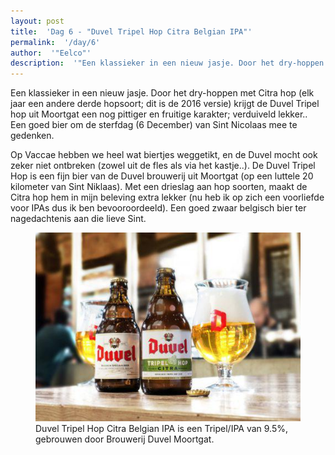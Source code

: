 ```yaml
---
layout: post
title:  'Dag 6 - "Duvel Tripel Hop Citra Belgian IPA"'
permalink:  '/day/6'
author:  '"Eelco"'
description:  '"Een klassieker in een nieuw jasje. Door het dry-hoppen met Citra hop (elk jaar een andere derde hopsoort; dit is de 2016 versie) krijgt de Duvel Tripel hop uit Moortgat een nog pittiger en fruitige karakter; verduiveld lekker.. Een goed bier om de sterfdag (6 December) van Sint Nicolaas mee te gedenken."'
---
```

<p class='intro'><span class='dropcap'>E</span>en klassieker in een nieuw jasje. Door het dry-hoppen met Citra hop (elk jaar een andere derde hopsoort; dit is de 2016 versie) krijgt de Duvel Tripel hop uit Moortgat een nog pittiger en fruitige karakter; verduiveld lekker.. Een goed bier om de sterfdag (6 December) van Sint Nicolaas mee te gedenken.</p>

Op Vaccae hebben we heel wat biertjes weggetikt, en de Duvel mocht ook zeker niet ontbreken (zowel uit de fles als via het kastje..). De Duvel Tripel Hop is een fijn bier van de Duvel brouwerij uit Moortgat (op een luttele 20 kilometer van Sint Niklaas). Met een drieslag aan hop soorten, maakt de Citra hop hem in mijn beleving extra lekker (nu heb ik op zich een voorliefde voor IPAs dus ik ben bevooroordeeld). Een goed zwaar belgisch bier ter nagedachtenis aan die lieve Sint.

<figure><img src='/assets/img/day_6.jpg' alt=''/> <figcaption>Duvel Tripel Hop Citra Belgian IPA is een Tripel/IPA van 9.5%, gebrouwen door Brouwerij Duvel Moortgat.</figcaption></figure>
